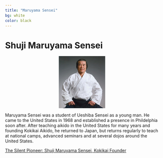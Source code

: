 ```yaml
---
title: "Maruyama Sensei"
bg: white
color: black
---
```


# Shuji Maruyama Sensei


<img src="img/sensei2.jpg" style="display: block; margin: auto; width: 30%" >

Maruyama Sensei was a student of Ueshiba Sensei as a young man. He came to the United States in 1968 and established a presence in 
Phildelphia soon after. After teaching aikido in the United States for many years and founding Kokikai Aikido, he returned to Japan, but 
returns regularly to teach at national camps, advanced seminars and at several dojos around the United States. 

<a href="http://www.nippon-kan.org/writings/the-silent-pioneer-shuji-maruyama-sensei-kokikai-founder/" target="_blank">The Silent Pioneer: Shuji Maruyama Sensei, Kokikai Founder</a>
